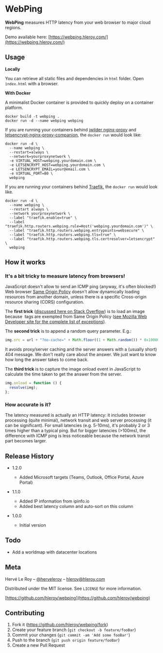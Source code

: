 # WebPing

**WebPing** measures HTTP latency from your web browser to major cloud regions.

Demo available here: [https://webping.hleroy.com/](https://webping.hleroy.com/)

## Usage

**Locally**

You can retrieve all static files and dependencies in `html` folder. Open `ìndex.html` with a browser.

**With Docker**

A minimalist Docker container is provided to quickly deploy on a container platform.

```
docker build -t webping .
docker run -d --name webping webping
```

If you are running your containers behind [jwilder nginx-proxy](https://hub.docker.com/r/jwilder/nginx-proxy) and [letsencrypt-nginx-proxy-companion](https://github.com/nginx-proxy/docker-letsencrypt-nginx-proxy-companion), the `docker run` would look like:

```
docker run -d \
  --name webping \
  --restart=always \
  --network=yourproxynetwork \
  -e VIRTUAL_HOST=webping.yourdomain.com \
  -e LETSENCRYPT_HOST=webping.yourdomain.com \
  -e LETSENCRYPT_EMAIL=your@email.com \
  -e VIRTUAL_PORT=80 \
  webping
```

If you are running your containers behind [Traefik](https://hub.docker.com/_/traefik), the `docker run` would look like.

```
docker run -d \
  --name webping \
  --restart always \
  --network yourproxynetwork \
  --label "traefik.enable=true" \
  --label "traefik.http.routers.webping.rule=Host('webping.yourdomain.com')" \
  --label "traefik.http.routers.webping.entrypoints=websecure" \
  --label "traefik.http.routers.webping.tls=true" \
  --label "traefik.http.routers.webping.tls.certresolver=letsencrypt" \
  webping
```

## How it works

### It's a bit tricky to measure latency from browsers!

JavaScript doesn't allow to send an ICMP ping (anyway, it's often blocked!)
Web browser [Same Origin Policy](https://en.wikipedia.org/wiki/Same-origin_policy) doesn't allow dynamically loading resources from another domain, unless there is a specific Cross-origin resource sharing (CORS) configuration.

The **first trick** ([discussed here on Stack Overflow](https://stackoverflow.com/questions/4282151/is-it-possible-to-ping-a-server-from-javascript)) is to load an image because <IMG> tags are exempted from Same Origin Policy ([see Mozilla Web Developer site for the complete list of exceptions](https://developer.mozilla.org/en-US/docs/Web/Security/Same-origin_policy)).

The **second trick** is to append a random query parameter. E.g.:

```javascript
img.src = url + "?no-cache=" + Math.floor((1 + Math.random()) * 0x10000).toString(16);
```

It avoids proxy/server caching and the server answers with a (usually short) 404 message. We don't really care about the answer. We just want to know how long the answer takes to come back.

The **third trick** is to capture the image onload event in JavaScript to calculate the time taken to get the answer from the server.

```javascript
img.onload = function () {
  resolve(img);
};
```

### How accurate is it?

The latency measured is actually an HTTP latency: it includes browser processing (quite minimal), network transit and web server processing (it can be significant). For small latencies (e.g. 5-10ms), it's probably 2 or 3 times higher than a typical ping. But for bigger latencies (>100ms), the difference with ICMP ping is less noticeable because the network transit part becomes larger.

## Release History

- 1.2.0

  - Added Microsoft targets (Teams, Outlook, Office Portal, Azure Portal)

- 1.1.0

  - Added IP information from ipinfo.io
  - Added best latency column and auto-sort on this column

- 1.0.0
  - Initial version

## Todo

- Add a worldmap with datacenter locations

## Meta

Hervé Le Roy – [@herveleroy](https://twitter.com/herveleroy) – hleroy@hleroy.com

Distributed under the MIT license. See `LICENSE` for more information.

[https://github.com/hleroy/webping](https://github.com/hleroy/webping)

## Contributing

1. Fork it (<https://github.com/hleroy/webping/fork>)
2. Create your feature branch (`git checkout -b feature/fooBar`)
3. Commit your changes (`git commit -am 'Add some fooBar'`)
4. Push to the branch (`git push origin feature/fooBar`)
5. Create a new Pull Request
